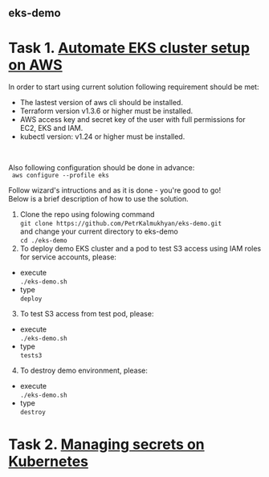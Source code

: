 ## eks-demo
# Task 1. [Automate EKS cluster setup on AWS](https://trello.com/c/VAoIRUBM/2-automate-eks-cluster-setup-on-aws) 

In order to start using current solution following requirement should be met:
- The lastest version of aws cli should be installed.
- Terraform version v1.3.6 or higher must be installed.
- AWS access key and secret key of the user with full permissions for EC2, EKS and IAM.
- kubectl version: v1.24 or higher must be installed.
<br>

Also following configuration should be done in advance: <br> ` aws configure --profile eks`

Follow wizard's intructions and as it is done - you're good to go! <br>
Below is a brief description of how to use the solution. 

1) Clone the repo using folowing command <br> `git clone https://github.com/PetrKalmukhyan/eks-demo.git` <br> and change your current directory to eks-demo <br> `cd ./eks-demo` 
2) To deploy demo EKS cluster and a pod to test S3 access using IAM roles for service accounts, please:
- execute <br> `./eks-demo.sh`
- type <br> `deploy`

3) To test S3 access from test pod, please:
- execute <br> `./eks-demo.sh`
- type <br> `tests3`

4) To destroy demo environment, please:
- execute <br> `./eks-demo.sh`
- type  <br> `destroy`


# Task 2. [Managing secrets on Kubernetes](https://trello.com/c/EpQ4mfMj/5-managing-secrets-on-kubernetes) 